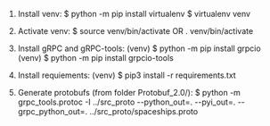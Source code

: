 1. Install venv:
	$ python -m pip install virtualenv
	$ virtualenv venv

2. Activate venv:
	$ source venv/bin/activate OR . venv/bin/activate

3. Install gRPC and gRPC-tools:
	(venv) $ python -m pip install grpcio
	(venv) $ python -m pip install grpcio-tools

4. Install requiements:
	(venv) $ pip3 install -r requirements.txt

5. Generate protobufs (from folder Protobuf_2.0/):
	$ python -m grpc_tools.protoc -I ../src_proto --python_out=. --pyi_out=. --grpc_python_out=. ../src_proto/spaceships.proto

